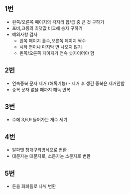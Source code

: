 ## 1번

- 왼쪽/오른쪽 페이지의 각자리 합/곱 중 큰 것 구하기
- 포비,크롱의 최댓값 비교해 승자 구하기
- 예외사항 검사
  - 왼쪽 페이지 홀수,오른쪽 페이지 짝수
  - 시작 면이나 마지막 면 나오지 않기
  - 왼쪽/오른쪽 페이지가 연속 숫자이어야 함

## 2번

- 연속중복 문자 제거 (해독기능) - 제거 후 생긴 중복은 제거안함
- 중복 문자 없을 때까지 해독 반복

## 3번
- 수에 3,6,9 들어가는 개수 세기

## 4번
- 알파벳 청개구리방식으로 변환
- 대문자는 대문자로, 소문자는 소문자로 변환

## 5번
- 돈을 화폐들로 나눠 변환

